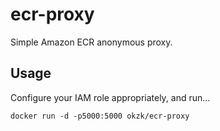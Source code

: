 # ecr-proxy

Simple Amazon ECR anonymous proxy.

## Usage

Configure your IAM role appropriately, and run...

```
docker run -d -p5000:5000 okzk/ecr-proxy
```
